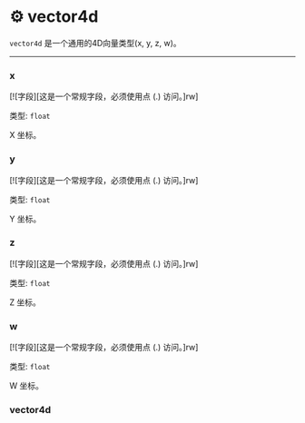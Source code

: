 # ⚙️ vector4d

`vector4d` 是一个通用的4D向量类型(x, y, z, w)。
_________________


### x

[![字段][这是一个常规字段，必须使用点 (.) 访问。]rw]

类型: `float`

X 坐标。

### y

[![字段][这是一个常规字段，必须使用点 (.) 访问。]rw]

类型: `float`

Y 坐标。

### z

[![字段][这是一个常规字段，必须使用点 (.) 访问。]rw]

类型: `float`

Z 坐标。

### w

[![字段][这是一个常规字段，必须使用点 (.) 访问。]rw]

类型: `float`

W 坐标。

### vector4d


